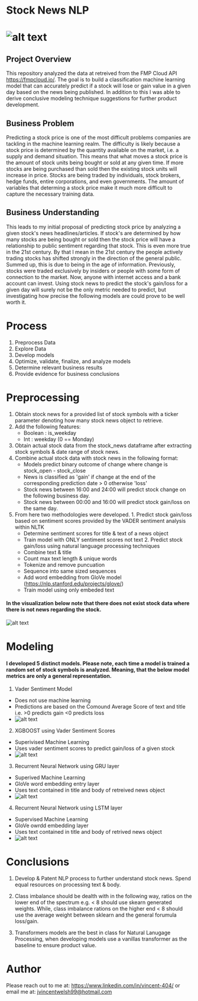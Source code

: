 # Stock News NLP
# ![alt text](https://github.com/Eucalyptusss/Stock_News_NLP/blob/main/images_/yahoo_finance_homepage.jpg)
## Project Overview
This repository analyzed the data at retreived from the FMP Cloud API https://fmpcloud.io/.
The goal is to build a classification machine learning model that can accurately predict if a stock will lose or gain value in a given day based on the news being published. In addition to this I was able to derive conclusive modeling technique suggestions for further product development.


## Business Problem
Predicting a stock price is one of the most difficult problems companies are tackling in the machine learning realm. The difficulty is likely because a stock price is determined by the quantity available on the market, i.e. a supply and demand situation. This means that what moves a stock price is the amount of stock units being bought or sold at any given time. If more stocks are being purchased than sold then the existing stock units will increase in price. Stocks are being traded by individuals, stock brokers, hedge funds, entire corporations, and even governments. The amount of variables that determing a stock price make it much more difficult to capture the necessary training data.

## Business Understanding
This leads to my initial proposal of predicting stock price by analyzing a given stock's news headlines/articles. If stock's are determined by how many stocks are being bought or sold then the stock price will have a relationship to public sentiment regarding that stock. This is even more true in the 21st century. By that I mean in the 21st century the people actively trading stocks has shifted strongly in the direction of the general public. Summed up, this is due to being in the age of information. Previously, stocks were traded exclusively by insiders or people with some form of connection to the market. Now, anyone with internet access and a bank account can invest. Using stock news to predict the stock's gain/loss for a given day will surely not be the only metric needed to predict, but investigating how precise the following models are could prove to be well worth it.
# Process
  1. Preprocess Data
  2. Explore Data
  3. Develop models
  4. Optimize, validate, finalize, and analyze models
  5. Determine relevant business results
  6. Provide evidence for business conclusions

# Preprocessing 
  1. Obtain stock news for a provided list of stock symbols with a ticker parameter denoting how many stock news object to retrieve.
  2. Add the following features:
      - Boolean : is_weekday
      - Int : weekday (0 == Monday)
  3. Obtain actual stock data from the stock_news dataframe after extracting stock symbols & date range of stock news.
  4. Combine actual stock data with stock news in the following format:
      - Models predict binary outcome of change where change is stock_open - stock_close
      - News is classified as 'gain' if change at the end of the corresponding prediction date > 0 otherwise 'loss'
      - Stock news between 16:00 and 24:00 will predict stock change on the following business day.
      - Stock news between 00:00 and 16:00 will predict stock gain/loss on the same day.
  5. From here two methodologies were developed.
    1. Predict stock gain/loss based on sentiment scores provided by the VADER sentiment analysis within NLTK
        - Determine sentiment scores for title & text of a news object
        - Train model with ONLY sentiment scores not text
    2. Predict stock gain/loss using natural language processing techniques
        - Combine text & title
        - Count max text length & unique words
        - Tokenize and remove puncuation
        - Sequence into same sized sequences
        - Add word embedding from GloVe model (https://nlp.stanford.edu/projects/glove/)
        - Train model using only embeded text 
#### In the visualization below note that there does not exist stock data where there is not news regarding the stock.
![alt text](https://github.com/Eucalyptusss/Stock_News_NLP/blob/main/images_/data_viz.png)
        
# Modeling
#### I developed 5 distinct models. Please note, each time a model is trained a random set of stock symbols is analyzed. Meaning, that the below model metrics are only a general representation.

1. Vader Sentiment Model
  - Does not use machine learning
  - Predictions are based on the Comound Average Score of text and title i.e. >0 predicts gain <0 predicts loss
  - ![alt text](https://github.com/Eucalyptusss/Stock_News_NLP/blob/main/images_/baseline_vader_sentiment.png)

2. XGBOOST using Vader Sentiment Scores
  - Superivised Machine Learning
  - Uses vader  sentiment scores to predict gain/loss of a given stock
  - ![alt text](https://github.com/Eucalyptusss/Stock_News_NLP/blob/main/images_/baseline_xgboost.png)
  
3. Recurrent Neural Network using GRU layer
  - Superived Machine Learning
  - GloVe word embedding entry layer
  - Uses text contained in title and body of retreived news object
  - ![alt text](https://github.com/Eucalyptusss/Stock_News_NLP/blob/main/images_/recurrent_nn_GRU.png)
  
4. Recurrent Neural Network using LSTM layer
  - Supervised Machine Learning
  - GloVe owrdd embedding layer
  - Uses text contained in title and body of retrived news object
  - ![alt text](https://github.com/Eucalyptusss/Stock_News_NLP/blob/main/images_/recurrent_nn_LSTM.png)


# Conclusions
1. Develop & Patent NLP process to further understand stock news. Spend equal resources on processing text & body.

2. Class imbalance should be dealth with in the following way, ratios on the lower end of the spectrum e.g. < 8 should use skearn generated weights. While, class imbalance rations on the higher end < 8 should use the average weight between sklearn and the general forumula loss/gain.

3. Transformers models are the best in class for Natural Lanugage Processing, when developing models use a vanillas transformer as the baseline to ensure product value.

# Author

Please reach out to me at:
https://www.linkedin.com/in/vincent-404/
or email me at:
jvincentwelsh99@hotmail.com
